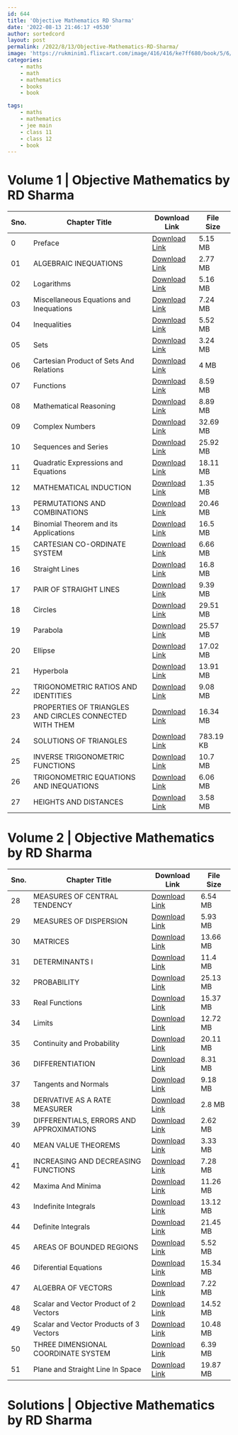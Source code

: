 ```yaml
---
id: 644
title: 'Objective Mathematics RD Sharma'
date: '2022-08-13 21:46:17 +0530'
author: sortedcord
layout: post
permalink: /2022/8/13/Objective-Mathematics-RD-Sharma/
image: 'https://rukminim1.flixcart.com/image/416/416/ke7ff680/book/5/6/6/objective-mathematics-for-jee-main-and-other-engineering-original-imafuy6abuwbechg.jpeg'
categories:
    - maths
    - math
    - mathematics
    - books
    - book

tags:
    - maths
    - mathematics
    - jee main
    - class 11
    - class 12
    - book
---
```


# Volume 1 | Objective Mathematics by RD Sharma

| Sno. | Chapter Title                                           | Download Link                      | File Size |
|------|---------------------------------------------------------|------------------------------------|-----------|
| 0    | Preface                                                 | [Download Link](shorturl.at/dGZ26) | 5.15 MB   |
| 01   | ALGEBRAIC INEQUATIONS                                   | [Download Link](shorturl.at/bcgMW) | 2.77 MB   |
| 02   | Logarithms                                              | [Download Link](shorturl.at/bGI01) | 5.16 MB   |
| 03   | Miscellaneous Equations and Inequations                 | [Download Link](shorturl.at/dkrz1) | 7.24 MB   |
| 04   | Inequalities                                            | [Download Link](shorturl.at/iPVZ9) | 5.52 MB   |
| 05   | Sets                                                    | [Download Link](shorturl.at/KMRSZ) | 3.24 MB   |
| 06   | Cartesian Product of Sets And Relations                 | [Download Link](shorturl.at/axzLZ) | 4 MB      |
| 07   | Functions                                               | [Download Link](shorturl.at/bhJMR) | 8.59 MB   |
| 08   | Mathematical Reasoning                                  | [Download Link](shorturl.at/lmwy2) | 8.89 MB   |
| 09   | Complex Numbers                                         | [Download Link](shorturl.at/lOWYZ) | 32.69 MB  |
| 10   | Sequences and Series                                    | [Download Link](shorturl.at/gNP13) | 25.92 MB  |
| 11   | Quadratic Expressions and Equations                     | [Download Link](shorturl.at/hmtuz) | 18.11 MB  |
| 12   | MATHEMATICAL INDUCTION                                  | [Download Link](shorturl.at/eFT89) | 1.35 MB   |
| 13   | PERMUTATIONS AND COMBINATIONS                           | [Download Link](shorturl.at/dNPR3) | 20.46 MB  |
| 14   | Binomial Theorem and its Applications                   | [Download Link](shorturl.at/cwXYZ) | 16.5 MB   |
| 15   | CARTESIAN CO-ORDINATE SYSTEM                            | [Download Link](shorturl.at/lr469) | 6.66 MB   |
| 16   | Straight Lines                                          | [Download Link](shorturl.at/gQ289) | 16.8 MB   |
| 17   | PAIR OF STRAIGHT LINES                                  | [Download Link](shorturl.at/cDU36) | 9.39 MB   |
| 18   | Circles                                                 | [Download Link](shorturl.at/ghkz2) | 29.51 MB  |
| 19   | Parabola                                                | [Download Link](shorturl.at/enuxZ) | 25.57 MB  |
| 20   | Ellipse                                                 | [Download Link](shorturl.at/opRS0) | 17.02 MB  |
| 21   | Hyperbola                                               | [Download Link](shorturl.at/dinqV) | 13.91 MB  |
| 22   | TRIGONOMETRIC RATIOS AND IDENTITIES                     | [Download Link](shorturl.at/hu147) | 9.08 MB   |
| 23   | PROPERTIES OF TRIANGLES AND CIRCLES CONNECTED WITH THEM | [Download Link](shorturl.at/kms47) | 16.34 MB  |
| 24   | SOLUTIONS OF TRIANGLES                                  | [Download Link](shorturl.at/nRVY8) | 783.19 KB |
| 25   | INVERSE TRIGONOMETRIC FUNCTIONS                         | [Download Link](shorturl.at/aJNU5) | 10.7 MB   |
| 26   | TRIGONOMETRIC EQUATIONS AND INEQUATIONS                 | [Download Link](shorturl.at/dEOR3) | 6.06 MB   |
| 27   | HEIGHTS AND DISTANCES                                   | [Download Link](shorturl.at/fKP37) | 3.58 MB   |

# Volume 2 | Objective Mathematics by RD Sharma

| Sno. | Chapter Title                            | Download Link                      | File Size |
|------|------------------------------------------|------------------------------------|-----------|
| 28   | MEASURES OF CENTRAL TENDENCY             | [Download Link](shorturl.at/bopqT) | 6.54 MB   |
| 29   | MEASURES OF DISPERSION                   | [Download Link](shorturl.at/eiu28) | 5.93 MB   |
| 30   | MATRICES                                 | [Download Link](shorturl.at/bGHT2) | 13.66 MB  |
| 31   | DETERMINANTS I                           | [Download Link](shorturl.at/cNRT8) | 11.4 MB   |
| 32   | PROBABILITY                              | [Download Link](shorturl.at/eouy8) | 25.13 MB  |
| 33   | Real Functions                           | [Download Link](shorturl.at/bcdGO) | 15.37 MB  |
| 34   | Limits                                   | [Download Link](shorturl.at/hGU03) | 12.72 MB  |
| 35   | Continuity and Probability               | [Download Link](shorturl.at/dMW37) | 20.11 MB  |
| 36   | DIFFERENTIATION                          | [Download Link](shorturl.at/rTU78) | 8.31 MB   |
| 37   | Tangents and Normals                     | [Download Link](shorturl.at/dklos) | 9.18 MB   |
| 38   | DERIVATIVE AS A RATE MEASURER            | [Download Link](shorturl.at/gyKZ0) | 2.8 MB    |
| 39   | DIFFERENTIALS, ERRORS AND APPROXIMATIONS | [Download Link](shorturl.at/flrZ5) | 2.62 MB   |
| 40   | MEAN VALUE THEOREMS                      | [Download Link](shorturl.at/ciKO0) | 3.33 MB   |
| 41   | INCREASING AND DECREASING FUNCTIONS      | [Download Link](shorturl.at/cnqS5) | 7.28 MB   |
| 42   | Maxima And Minima                        | [Download Link](shorturl.at/bjnP3) | 11.26 MB  |
| 43   | Indefinite Integrals                     | [Download Link](shorturl.at/otUXZ) | 13.12 MB  |
| 44   | Definite Integrals                       | [Download Link](shorturl.at/dkUVY) | 21.45 MB  |
| 45   | AREAS OF BOUNDED REGIONS                 | [Download Link](shorturl.at/CLSY4) | 5.52 MB   |
| 46   | Diferential Equations                    | [Download Link](shorturl.at/delW9) | 15.34 MB  |
| 47   | ALGEBRA OF VECTORS                       | [Download Link](shorturl.at/NY067) | 7.22 MB   |
| 48   | Scalar and Vector Product of 2 Vectors   | [Download Link](shorturl.at/FJMV2) | 14.52 MB  |
| 49   | Scalar and Vector Products of 3 Vectors  | [Download Link](shorturl.at/cqsy6) | 10.48 MB  |
| 50   | THREE DIMENSIONAL COORDINATE SYSTEM      | [Download Link](shorturl.at/aptVZ) | 6.39 MB   |
| 51   | Plane and Straight Line In Space         | [Download Link](shorturl.at/ikt24) | 19.87 MB  |

# Solutions | Objective Mathematics by RD Sharma